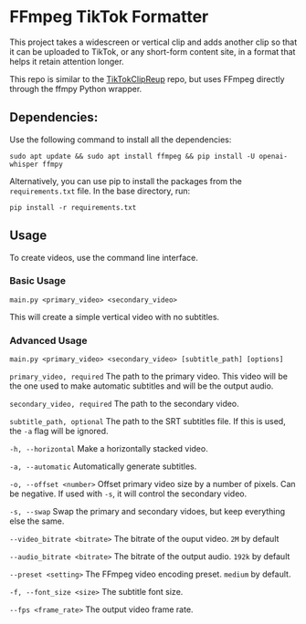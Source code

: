 # FFmpeg TikTok Formatter
This project takes a widescreen or vertical clip and adds another clip so that it can be uploaded to TikTok, or any short-form content site, in a format that helps it retain attention longer.

This repo is similar to the [TikTokClipReup](github.com/Geeoon/TikTokClipReup) repo, but uses FFmpeg directly through the ffmpy Python wrapper.

## Dependencies:
Use the following command to install all the dependencies:

`sudo apt update && sudo apt install ffmpeg && pip install -U openai-whisper ffmpy`

Alternatively, you can use pip to install the packages from the `requirements.txt` file.  In the base directory, run:

`pip install -r requirements.txt`

## Usage
To create videos, use the command line interface.
### Basic Usage
`main.py <primary_video> <secondary_video>`

This will create a simple vertical video with no subtitles.
### Advanced Usage
`main.py <primary_video> <secondary_video> [subtitle_path] [options]`

`primary_video, required` The path to the primary video. This video will be the one used to make automatic subtitles and will be the output audio.

`secondary_video, required` The path to the secondary video.

`subtitle_path, optional` The path to the SRT subtitles file. If this is used, the `-a` flag will be ignored.

`-h, --horizontal` Make a horizontally stacked video.

`-a, --automatic` Automatically generate subtitles.

`-o, --offset <number>` Offset primary video size by a number of pixels. Can be negative. If used with `-s`, it will control the secondary video.

`-s, --swap` Swap the primary and secondary vidoes, but keep everything else the same.

`--video_bitrate <bitrate>` The bitrate of the ouput video. `2M` by default

`--audio_bitrate <bitrate>` The bitrate of the output audio. `192k` by default

`--preset <setting>` The FFmpeg video encoding preset. `medium` by default.

`-f, --font_size <size>` The subtitle font size.

`--fps <frame_rate>` The output video frame rate.